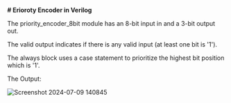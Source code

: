**# Erioroty Encoder in Verilog**

The priority_encoder_8bit module has an 8-bit input in and a 3-bit output out.

The valid output indicates if there is any valid input (at least one bit is '1').

The always block uses a case statement to prioritize the highest bit position which is '1'.

The Output:


![Screenshot 2024-07-09 140845](https://github.com/panda12384/prioroty_encoder/assets/160568759/1e45a8c8-f14a-41a6-b1a3-5e7e0293f4cb)
